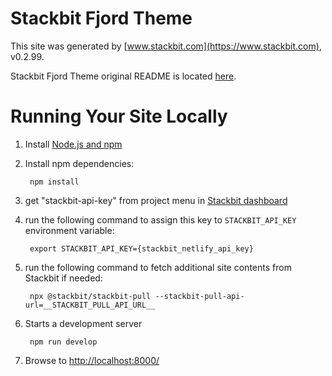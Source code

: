 # Stackbit Fjord Theme

This site was generated by [www.stackbit.com](https://www.stackbit.com), v0.2.99.

Stackbit Fjord Theme original README is located [here](./README.theme.md).

# Running Your Site Locally

1. Install [Node.js and npm](https://nodejs.org/en/)

1. Install npm dependencies:

        npm install

1. get "stackbit-api-key" from project menu in [Stackbit dashboard](https://app.stackbit.com/dashboard)

1. run the following command to assign this key to `STACKBIT_API_KEY` environment variable:

        export STACKBIT_API_KEY={stackbit_netlify_api_key}

1. run the following command to fetch additional site contents from Stackbit if needed:

        npx @stackbit/stackbit-pull --stackbit-pull-api-url=__STACKBIT_PULL_API_URL__

1. Starts a development server

        npm run develop

1. Browse to [http://localhost:8000/](http://localhost:8000/)
